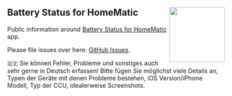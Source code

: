 <h2>
  Battery Status for HomeMatic
  <img src="https://zeezide.de/img/hmbattery/iPhoneMobileBattery@3x.png"
       align="right" width="128" height="128" />
</h2>

Public information around
[Battery Status for HomeMatic](https://zeezide.de/en/products/hmbattery/) app.

Please file issues over here: [GitHub Issues](https://github.com/ZeeZide/Battery-Status-for-HomeMatic/issues).

🇩🇪 Sie können Fehler, Probleme und sonstiges auch sehr gerne in Deutsch erfassen! Bitte fügen Sie möglichst viele Details an, Typen der Geräte mit denen Probleme bestehen, iOS Version/iPhone Modell, Typ der CCU, idealerweise Screenshots.
